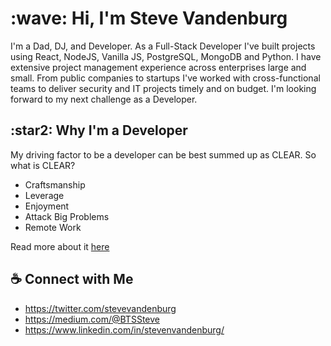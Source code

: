 <h1>:wave: Hi, I'm Steve Vandenburg</h1>

I'm a Dad, DJ, and Developer. As a Full-Stack Developer I've built projects using React, NodeJS, Vanilla JS, PostgreSQL, MongoDB and Python. I have extensive project management experience across enterprises large and small. From public companies to startups I've worked with cross-functional teams to deliver security and IT projects timely and on budget. I'm looking forward to my next challenge as a Developer.

<h2>:star2: Why I'm a Developer</h2>

My driving factor to be a developer can be best summed up as CLEAR. So what is CLEAR?

* Craftsmanship
* Leverage
* Enjoyment
* Attack Big Problems
* Remote Work

Read more about it [here](https://medium.com/@BTSSteve/why-become-a-developer-its-clear-2a439fb099a4)

## :coffee: Connect with Me
* https://twitter.com/stevevandenburg
* https://medium.com/@BTSSteve
* https://www.linkedin.com/in/stevenvandenburg/
